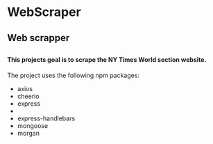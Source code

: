 # WebScraper
<html>
<h2>Web scrapper<h2>
<p><h4>This projects goal is to scrape the NY Times World section website.</h4></p>
<p>The project uses the following npm packages:
<br>
<ul>
    <li>axios</li>
    <li>cheerio</li>
    <li>express<li>
    <li>express-handlebars</li>
    <li>mongoose</li>
    <li>morgan</li>
</ul>